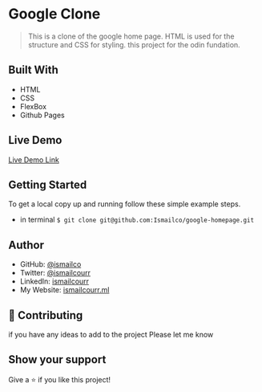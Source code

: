 # Google Clone

> This is a clone of the google home page. HTML is used for the structure and CSS for styling. this project for the odin fundation.

## Built With

- HTML
- CSS
- FlexBox
- Github Pages

## Live Demo

[Live Demo Link](https://ismailco.github.io/google-homepage/)

## Getting Started

To get a local copy up and running follow these simple example steps.

- in terminal 
``` $ git clone git@github.com:Ismailco/google-homepage.git ```

## Author

- GitHub: [@ismailco](https://github.com/Ismailco)
- Twitter: [@ismailcourr](https://www.twitter.com/ismailcourr)
- LinkedIn: [ismailcourr](https://www.linkedin.com/in/ismailcourr/)
- My Website: [ismailcourr.ml](https://www.ismailcourr.ml)

## 🤝 Contributing

if you have any ideas to add to the project Please let me know

## Show your support

Give a ⭐️ if you like this project!

